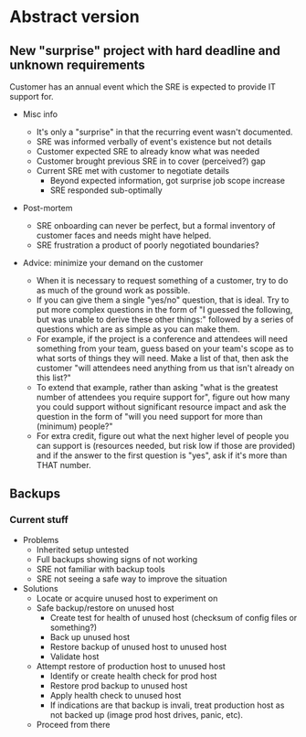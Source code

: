 # Abstract version

## New "surprise" project with hard deadline and unknown requirements

Customer has an annual event which the SRE is expected to provide IT
support for.

  - Misc info
    - It's only a "surprise" in that the recurring event wasn't
      documented.
    - SRE was informed verbally of event's existence but not details
    - Customer expected SRE to already know what was needed
    - Customer brought previous SRE in to cover (perceived?) gap
    - Current SRE met with customer to negotiate details
      - Beyond expected information, got surprise job scope increase
      - SRE responded sub-optimally

  - Post-mortem
    - SRE onboarding can never be perfect, but a formal inventory of
      customer faces and needs might have helped.
    - SRE frustration a product of poorly negotiated boundaries?

  - Advice: minimize your demand on the customer
    - When it is necessary to request something of a customer, try to
      do as much of the ground work as possible.
    - If you can give them a single "yes/no" question, that is ideal.
      Try to put more complex questions in the form of "I guessed the
      following, but was unable to derive these other things:"
      followed by a series of questions which are as simple as you can
      make them.
    - For example, if the project is a conference and attendees will
      need something from your team, guess based on your team's scope
      as to what sorts of things they will need. Make a list of that,
      then ask the customer "will attendees need anything from us that
      isn't already on this list?"
    - To extend that example, rather than asking "what is the greatest
      number of attendees you require support for", figure out how
      many you could support without significant resource impact and
      ask the question in the form of "will you need support for more
      than (minimum) people?"
    - For extra credit, figure out what the next higher level of
      people you can support is (resources needed, but risk low if
      those are provided) and if the answer to the first question is
      "yes", ask if it's more than THAT number.

## Backups

### Current stuff

- Problems
  - Inherited setup untested
  - Full backups showing signs of not working
  - SRE not familiar with backup tools
  - SRE not seeing a safe way to improve the situation
- Solutions
  - Locate or acquire unused host to experiment on
  - Safe backup/restore on unused host
    - Create test for health of unused host (checksum of config files or
      something?)
    - Back up unused host
    - Restore backup of unused host to unused host
    - Validate host
  - Attempt restore of production host to unused host
    - Identify or create health check for prod host
    - Restore prod backup to unused host
    - Apply health check to unused host
    - If indications are that backup is invali, treat production host
      as not backed up (image prod host drives, panic, etc).
  - Proceed from there
